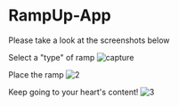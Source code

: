 # RampUp-App

Please take a look at the screenshots below

Select a "type" of ramp
![capture](https://user-images.githubusercontent.com/20646052/31250877-c582fb88-a9e1-11e7-8f84-3aae5271dd19.PNG)

Place the ramp
![2](https://user-images.githubusercontent.com/20646052/31250892-d1497a46-a9e1-11e7-874c-5471fb8b8ca4.PNG)

Keep going to your heart's content!
![3](https://user-images.githubusercontent.com/20646052/31250908-dc97736c-a9e1-11e7-9684-56d48766e1d8.PNG)
